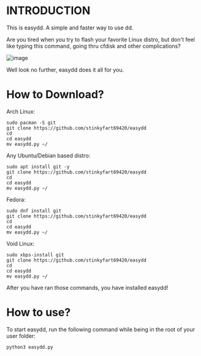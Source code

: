 # INTRODUCTION
This is easydd. A simple and faster way to use dd.

Are you tired when you try to flash your favorite Linux distro, but don't feel like typing this command, going thru cfdisk and other complications?

![image](https://github.com/user-attachments/assets/dc034c61-cfdd-4e08-b7b7-c43f06c1c8ff)

Well look no further, easydd does it all for you.

# How to Download?

Arch Linux:
```
sudo pacman -S git
git clone https://github.com/stinkyfart69420/easydd
cd
cd easydd
mv easydd.py ~/
```

Any Ubuntu/Debian based distro:
```
sudo apt install git -y
git clone https://github.com/stinkyfart69420/easydd
cd
cd easydd
mv easydd.py ~/
```

Fedora:
```
sudo dnf install git
git clone https://github.com/stinkyfart69420/easydd
cd
cd easydd
mv easydd.py ~/
```

Void Linux:
```
sudo xbps-install git
git clone https://github.com/stinkyfart69420/easydd
cd
cd easydd
mv easydd.py ~/
``` 

After you have ran those commands, you have installed easydd!

# How to use?

To start easydd, run the following command while being in the root of your user folder:
```
python3 easydd.py
```
